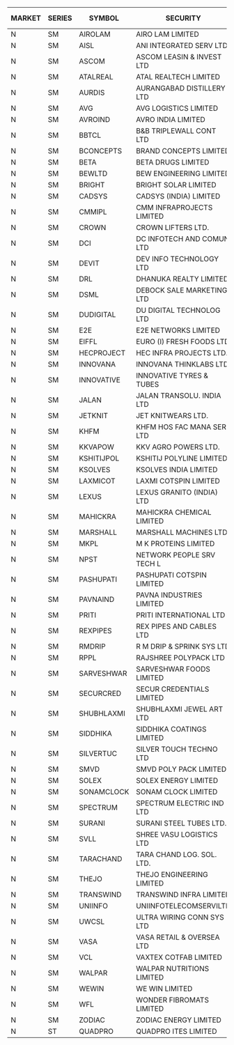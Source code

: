 


| MARKET | SERIES | SYMBOL | SECURITY | PREV CL PR | OPEN PRICE | HIGH PRICE | LOW PRICE | CLOSE PRICE | NET TRDVAL | NET TRDQTY | CORP IND | HI 52 WK | LO 52 WK |
| ----- | ----- | ----- | ----- | ----- | ----- | ----- | ----- | ----- | ----- | ----- | ----- | ----- | ----- |
| N | SM | AIROLAM | AIRO LAM LIMITED | 64.00 | 64.00 | 69.00 | 64.00 | 67.45 | 4642650.00 | 69000 |  | 69.90 | 20.40 |
| N | SM | AISL | ANI INTEGRATED SERV LTD. | 44.65 | 48.00 | 53.55 | 48.00 | 53.55 | 2689800.00 | 51600 |  | 55.40 | 18.10 |
| N | SM | ASCOM | ASCOM LEASIN & INVEST LTD | 44.00 | 48.00 | 48.00 | 48.00 | 48.00 | 192000.00 | 4000 |  | 48.00 | 30.00 |
| N | SM | ATALREAL | ATAL REALTECH LIMITED | 151.00 | 149.80 | 157.90 | 146.50 | 157.10 | 2210480.00 | 14400 |  | 157.90 | 30.95 |
| N | SM | AURDIS | AURANGABAD DISTILLERY LTD | 72.50 | 69.10 | 72.00 | 69.10 | 69.20 | 420600.00 | 6000 |  | 77.20 | 25.80 |
| N | SM | AVG | AVG LOGISTICS LIMITED | 57.25 | 57.25 | 57.25 | 54.80 | 54.80 | 269160.00 | 4800 |  | 83.00 | 40.65 |
| N | SM | AVROIND | AVRO INDIA LIMITED | 61.85 | 58.80 | 58.85 | 58.80 | 58.80 | 470600.00 | 8000 |  | 84.95 | 35.00 |
| N | SM | BBTCL | B&B TRIPLEWALL CONT LTD | 97.00 | 95.10 | 95.10 | 95.10 | 95.10 | 285300.00 | 3000 |  | 99.30 | 27.50 |
| N | SM | BCONCEPTS | BRAND CONCEPTS LIMITED | 33.95 | 32.75 | 34.00 | 32.75 | 32.75 | 695250.00 | 21000 |  | 38.00 | 14.55 |
| N | SM | BETA | BETA DRUGS LIMITED | 450.00 | 450.00 | 455.00 | 450.00 | 455.00 | 902800.00 | 2000 |  | 474.00 | 92.40 |
| N | SM | BEWLTD | BEW ENGINEERING LIMITED | 228.15 | 250.95 | 250.95 | 250.95 | 250.95 | 30615900.00 | 122000 |  | 250.95 | 228.15 |
| N | SM | BRIGHT | BRIGHT SOLAR LIMITED | 4.80 | 4.75 | 4.95 | 4.75 | 4.95 | 382050.00 | 78000 |  | 15.55 | 4.60 |
| N | SM | CADSYS | CADSYS (INDIA) LIMITED | 26.00 | 27.30 | 27.30 | 27.30 | 27.30 | 54600.00 | 2000 |  | 36.90 | 18.10 |
| N | SM | CMMIPL | CMM INFRAPROJECTS LIMITED | 18.00 | 17.75 | 17.75 | 17.75 | 17.75 | 53250.00 | 3000 |  | 21.05 | 2.25 |
| N | SM | CROWN | CROWN LIFTERS LTD. | 123.85 | 130.00 | 130.00 | 130.00 | 130.00 | 1560000.00 | 12000 |  | 130.00 | 38.00 |
| N | SM | DCI | DC INFOTECH AND COMUN LTD | 66.25 | 66.50 | 66.50 | 66.50 | 66.50 | 199500.00 | 3000 |  | 67.55 | 40.00 |
| N | SM | DEVIT | DEV INFO TECHNOLOGY LTD | 133.00 | 130.00 | 133.00 | 130.00 | 132.00 | 987000.00 | 7500 |  | 142.00 | 85.00 |
| N | SM | DRL | DHANUKA REALTY LIMITED | 14.35 | 15.05 | 15.05 | 15.05 | 15.05 | 180600.00 | 12000 |  | 15.05 | 7.50 |
| N | SM | DSML | DEBOCK SALE MARKETING LTD | 45.95 | 44.00 | 48.20 | 43.70 | 44.65 | 9694800.00 | 216000 |  | 50.15 | 5.75 |
| N | SM | DUDIGITAL | DU DIGITAL TECHNOLOG LTD | 115.75 | 121.50 | 121.50 | 110.00 | 110.50 | 11226100.00 | 98000 |  | 150.05 | 95.00 |
| N | SM | E2E | E2E NETWORKS LIMITED | 42.50 | 43.50 | 44.60 | 43.50 | 44.60 | 265400.00 | 6000 |  | 61.30 | 31.65 |
| N | SM | EIFFL | EURO (I) FRESH FOODS LTD | 112.45 | 117.90 | 117.90 | 117.90 | 117.90 | 94320.00 | 800 |  | 129.40 | 64.80 |
| N | SM | HECPROJECT | HEC INFRA PROJECTS LTD. | 198.70 | 208.60 | 208.60 | 188.80 | 188.80 | 3295980.00 | 16800 |  | 208.60 | 95.95 |
| N | SM | INNOVANA | INNOVANA THINKLABS LTD. | 153.00 | 158.00 | 160.65 | 158.00 | 159.00 | 8559650.00 | 54000 |  | 210.95 | 70.25 |
| N | SM | INNOVATIVE | INNOVATIVE TYRES & TUBES | 10.90 | 11.30 | 11.30 | 11.05 | 11.05 | 234300.00 | 21000 |  | 20.45 | 5.65 |
| N | SM | JALAN | JALAN TRANSOLU. INDIA LTD | 13.80 | 13.15 | 13.15 | 13.15 | 13.15 | 197250.00 | 15000 |  | 14.90 | 2.75 |
| N | SM | JETKNIT | JET KNITWEARS LTD. | 47.95 | 46.00 | 48.00 | 46.00 | 48.00 | 212250.00 | 4500 |  | 54.20 | 18.00 |
| N | SM | KHFM | KHFM HOS FAC MANA SER LTD | 62.35 | 62.35 | 62.35 | 62.35 | 62.35 | 187050.00 | 3000 |  | 63.75 | 25.75 |
| N | SM | KKVAPOW | KKV AGRO POWERS LTD. | 1015.00 | 1034.00 | 1065.75 | 1034.00 | 1065.75 | 1057625.00 | 1000 |  | 1177.00 | 340.00 |
| N | SM | KSHITIJPOL | KSHITIJ POLYLINE LIMITED | 36.60 | 37.00 | 37.00 | 37.00 | 37.00 | 345284.00 | 9332 |  | 45.65 | 19.85 |
| N | SM | KSOLVES | KSOLVES INDIA LIMITED | 363.80 | 351.30 | 360.00 | 351.30 | 357.80 | 7971560.00 | 22400 |  | 1718.20 | 226.00 |
| N | SM | LAXMICOT | LAXMI COTSPIN LIMITED | 22.70 | 23.80 | 23.80 | 22.80 | 23.80 | 1688400.00 | 72000 |  | 36.55 | 7.50 |
| N | SM | LEXUS | LEXUS GRANITO (INDIA) LTD | 11.00 | 11.50 | 11.55 | 11.15 | 11.15 | 34200.00 | 3000 |  | 22.50 | 7.20 |
| N | SM | MAHICKRA | MAHICKRA CHEMICAL LIMITED | 89.25 | 86.25 | 89.75 | 86.25 | 89.75 | 532425.00 | 6000 |  | 96.00 | 72.65 |
| N | SM | MARSHALL | MARSHALL MACHINES LTD | 30.00 | 32.50 | 32.50 | 32.50 | 32.50 | 97500.00 | 3000 |  | 43.15 | 6.70 |
| N | SM | MKPL | M K PROTEINS LIMITED | 108.60 | 114.00 | 114.00 | 114.00 | 114.00 | 684000.00 | 6000 |  | 114.00 | 75.10 |
| N | SM | NPST | NETWORK PEOPLE SRV TECH L | 72.50 | 72.00 | 74.00 | 72.00 | 73.00 | 697600.00 | 9600 |  | 77.50 | 67.00 |
| N | SM | PASHUPATI | PASHUPATI COTSPIN LIMITED | 88.00 | 83.00 | 83.00 | 83.00 | 83.00 | 132800.00 | 1600 |  | 99.00 | 50.00 |
| N | SM | PAVNAIND | PAVNA INDUSTRIES LIMITED | 201.00 | 200.00 | 200.00 | 200.00 | 200.00 | 160000.00 | 800 |  | 215.00 | 165.05 |
| N | SM | PRITI | PRITI INTERNATIONAL LTD | 284.40 | 280.10 | 283.95 | 275.10 | 276.75 | 2678960.00 | 9600 |  | 284.40 | 66.80 |
| N | SM | REXPIPES | REX PIPES AND CABLES LTD | 40.70 | 42.70 | 42.70 | 42.70 | 42.70 | 3074400.00 | 72000 |  | 64.35 | 26.00 |
| N | SM | RMDRIP | R M DRIP & SPRINK SYS LTD | 17.40 | 17.40 | 17.40 | 17.40 | 17.40 | 34800.00 | 2000 |  | 59.00 | 15.50 |
| N | SM | RPPL | RAJSHREE POLYPACK LTD | 158.00 | 158.00 | 161.00 | 155.00 | 159.65 | 950000.00 | 6000 |  | 200.00 | 70.50 |
| N | SM | SARVESHWAR | SARVESHWAR FOODS LIMITED | 23.30 | 24.45 | 24.45 | 22.15 | 22.15 | 663200.00 | 28800 |  | 37.85 | 9.60 |
| N | SM | SECURCRED | SECUR CREDENTIALS LIMITED | 31.50 | 31.40 | 31.50 | 31.40 | 31.50 | 56610.00 | 1800 |  | 36.25 | 12.00 |
| N | SM | SHUBHLAXMI | SHUBHLAXMI JEWEL ART LTD | 12.35 | 12.95 | 12.95 | 12.00 | 12.60 | 89000.00 | 7000 |  | 26.80 | 11.20 |
| N | SM | SIDDHIKA | SIDDHIKA COATINGS LIMITED | 77.45 | 77.45 | 80.20 | 77.45 | 80.20 | 475700.00 | 6000 |  | 89.00 | 45.00 |
| N | SM | SILVERTUC | SILVER TOUCH TECHNO LTD | 188.00 | 178.50 | 182.00 | 178.30 | 181.80 | 1080900.00 | 6000 |  | 194.80 | 72.00 |
| N | SM | SMVD | SMVD POLY PACK LIMITED | 15.75 | 16.40 | 16.40 | 16.40 | 16.40 | 32800.00 | 2000 |  | 24.40 | 7.40 |
| N | SM | SOLEX | SOLEX ENERGY LIMITED | 45.50 | 47.70 | 47.75 | 47.70 | 47.75 | 286400.00 | 6000 |  | 68.45 | 24.15 |
| N | SM | SONAMCLOCK | SONAM CLOCK LIMITED | 65.20 | 66.00 | 66.00 | 60.00 | 65.25 | 573750.00 | 9000 |  | 66.95 | 39.00 |
| N | SM | SPECTRUM | SPECTRUM ELECTRIC IND LTD | 50.25 | 51.00 | 55.00 | 51.00 | 55.00 | 212000.00 | 4000 |  | 68.00 | 45.60 |
| N | SM | SURANI | SURANI STEEL TUBES LTD. | 40.00 | 41.00 | 42.00 | 41.00 | 42.00 | 166000.00 | 4000 |  | 46.65 | 17.35 |
| N | SM | SVLL | SHREE VASU LOGISTICS LTD | 102.50 | 102.50 | 102.50 | 102.50 | 102.50 | 1025000.00 | 10000 |  | 105.00 | 76.00 |
| N | SM | TARACHAND | TARA CHAND LOG. SOL. LTD. | 37.95 | 37.00 | 38.95 | 37.00 | 38.70 | 303800.00 | 8000 |  | 52.35 | 26.00 |
| N | SM | THEJO | THEJO ENGINEERING LIMITED | 3335.70 | 3539.90 | 3600.00 | 3175.00 | 3241.00 | 33320700.00 | 9900 |  | 3600.00 | 980.00 |
| N | SM | TRANSWIND | TRANSWIND INFRA LIMITED | 4.20 | 4.40 | 4.40 | 4.40 | 4.40 | 35200.00 | 8000 |  | 8.30 | 3.80 |
| N | SM | UNIINFO | UNIINFOTELECOMSERVILTD | 24.80 | 24.75 | 24.75 | 24.75 | 24.75 | 49500.00 | 2000 |  | 27.45 | 7.85 |
| N | SM | UWCSL | ULTRA WIRING CONN SYS LTD | 32.50 | 34.05 | 34.05 | 34.05 | 34.05 | 136200.00 | 4000 |  | 35.95 | 22.65 |
| N | SM | VASA | VASA RETAIL & OVERSEA LTD | 5.75 | 5.90 | 6.00 | 5.90 | 6.00 | 71200.00 | 12000 |  | 7.40 | 4.95 |
| N | SM | VCL | VAXTEX COTFAB LIMITED | 75.00 | 76.70 | 77.00 | 76.70 | 77.00 | 691950.00 | 9000 |  | 77.00 | 17.00 |
| N | SM | WALPAR | WALPAR NUTRITIONS LIMITED | 34.40 | 35.00 | 35.00 | 35.00 | 35.00 | 70000.00 | 2000 |  | 51.50 | 31.55 |
| N | SM | WEWIN | WE WIN LIMITED | 18.00 | 18.90 | 18.90 | 18.90 | 18.90 | 396900.00 | 21000 |  | 55.15 | 13.05 |
| N | SM | WFL | WONDER FIBROMATS LIMITED | 136.50 | 143.30 | 143.30 | 143.30 | 143.30 | 229280.00 | 1600 |  | 143.30 | 42.70 |
| N | SM | ZODIAC | ZODIAC ENERGY LIMITED | 28.70 | 29.25 | 29.95 | 29.00 | 29.00 | 705600.00 | 24000 |  | 30.80 | 11.50 |
| N | ST | QUADPRO | QUADPRO ITES LIMITED | 19.85 | 19.75 | 19.95 | 18.90 | 18.95 | 16189200.00 | 840000 |  | 20.00 | 18.85 |



